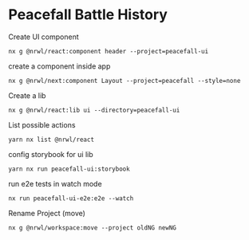 # Peacefall Battle History


Create UI component

```
nx g @nrwl/react:component header --project=peacefall-ui
```

create a component inside app
```
nx g @nrwl/next:component Layout --project=peacefall --style=none
```

Create a lib
```
nx g @nrwl/react:lib ui --directory=peacefall-ui
```

List possible actions
```
yarn nx list @nrwl/react
```

config storybook for ui lib
```
yarn nx run peacefall-ui:storybook
```

run e2e tests in watch mode
```
nx run peacefall-ui-e2e:e2e --watch
```

Rename Project  (move)
```
nx g @nrwl/workspace:move --project oldNG newNG
```
